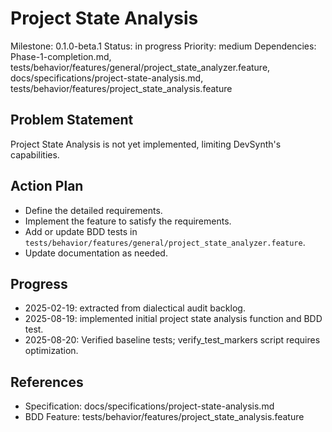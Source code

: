 # Project State Analysis
Milestone: 0.1.0-beta.1
Status: in progress
Priority: medium
Dependencies: Phase-1-completion.md, tests/behavior/features/general/project_state_analyzer.feature, docs/specifications/project-state-analysis.md, tests/behavior/features/project_state_analysis.feature

## Problem Statement
Project State Analysis is not yet implemented, limiting DevSynth's capabilities.


## Action Plan
- Define the detailed requirements.
- Implement the feature to satisfy the requirements.
- Add or update BDD tests in `tests/behavior/features/general/project_state_analyzer.feature`.
- Update documentation as needed.

## Progress
- 2025-02-19: extracted from dialectical audit backlog.
- 2025-08-19: implemented initial project state analysis function and BDD test.
- 2025-08-20: Verified baseline tests; verify_test_markers script requires optimization.

## References
- Specification: docs/specifications/project-state-analysis.md
- BDD Feature: tests/behavior/features/project_state_analysis.feature
